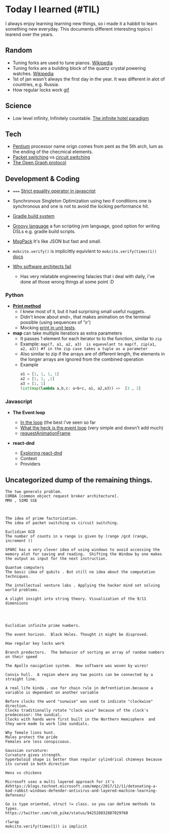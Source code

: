 # Today I learned (#TIL)
I always enjoy learning learning new things, so i made it a habbit to learn something new everyday. This documents different interesting topics i learend over the years.


## Random 
- Tuning forks are used to tune pianos. [Wikipedia](https://en.wikipedia.org/wiki/Tuning_fork#Uses)
- Tuning forks are a building block of the quartz crystal powering watches. [Wikipedia](https://en.wikipedia.org/wiki/Tuning_fork#Uses)
- 1st of jan wasn't always the first day in the year.  It was different in alot of countries, e.g. Russia.
- How regular locks work [gif](https://giphy.com/gifs/interesting-around-explain-OTnDHCCFNZHwc)

## Science
- Low level infinity, Infinitely countable. [The infinite hotel paradigm](https://www.youtube.com/watch?v=Uj3_KqkI9Zo)

## Tech
- [Pentium](https://en.wikipedia.org/wiki/Pentium) processor name orign comes from pent as the 5th arch, Ium as the ending of the checmical elements.
- [Packet switching](https://en.wikipedia.org/wiki/Packet_switching) vs [circuit switching](https://en.wikipedia.org/wiki/Circuit_switching)
- [The Open Graph protocol](https://ogp.me/)

## Development & Coding
- ```===``` [Strict equality operator in javascript](https://developer.mozilla.org/en-US/docs/Web/JavaScript/Reference/Operators/Comparison_Operators)
- Synchronous Singleton Optimization using two if conditions one is synchronous and one is not to avoid the locking performance hit.
- [Gradle build system](https://gradle.org/)
- [Groovy language](http://groovy-lang.org/) a fun scripting jvm language, good option for writing DSLs e.g. gradle build scripts.
- [MsgPack](https://msgpack.org/index.html) It's like JSON but fast and small.
- `mokcito.verify()` is implicittly equivlent to `mokcito.verify(times(1))` [docs](https://javadoc.io/static/org.mockito/mockito-core/3.3.3/org/mockito/Mockito.html#4)

- [Why software architects fail](https://youtu.be/AkYDsiRVqno)
  - Has very relatable engineering falacies that i deal with daily, i've done all those wrong things at some point :D

### Python 
- **[Print method](https://realpython.com/lessons/basic-usage-and-string-literals/)** 
  - I knew most of it, but it had surprising small useful nuggets.
  - Didn't know about end=, that makes animation on the terminal possible (using sequences of '\r')
  - Mocking [print in unit tests](https://realpython.com/lessons/mocking-print-unit-tests/).
- **map** can take multiple iteratiors as extra parameters
  -  It passes 1 element for each iterator to to the function, similar to `zip`
  -  Example: `map(f, a1, a2, a3)  is equevelant to map(f, zip(a1, a2, a3)) #f in the zip case takes a tuple as a parameter`
  -  Also similar to zip if the arrays are of different length, the elements in the longer arrays are ignored from the combined operation
  -  Example
     ```python
     a1 = [1, 1, 1, 1]
     a2 = [1, 1, ,1]
     a3 = [1, 1]
     list(map(lambda a,b,c: a+b+c, a1, a2,a3)) =>  [3 , 3]
     ```
  
### Javascript 
- **The Event loop**
  - [In the loop](https://www.youtube.com/watch?v=cCOL7MC4Pl0) (the best i've seen so far
  - [What the heck is the event loop](https://youtu.be/8aGhZQkoFbQ) (very simple and doesn't add much)
  - [requestAnimationFrame](https://developer.mozilla.org/en-US/docs/Web/API/window/requestAnimationFrame)
 
- **react-dnd**
  - [Exploring react-dnd](https://www.youtube.com/watch?v=NW8erkUgqus&t=4s)
  - Context
  - Providers

## Uncategorized dump of the remaining things.
```
The two generals problem. 
CORBA [common object request broker architecture].
MMX , SIMD SSE



The idea of prime factorization. 
The idea of packet switching vs circuit switching.

Euclidian GCD
The number of counts in a range is given by (range /gcd (range, increment ))

SPARC has a very clever idea of using windows to avoid accessing the memory alot for saving and reading.  Shifting the Window by one makes the output as input for the next instruction.

Quantum computers
The basic idea of qubits . But still no idea about the computation techniques.

The intellectual venture labs . Applying the hacker mind set solving world problems. 

A slight insight into string theory. Visualization of the 9/11 dimensions




Euclidian infinite prime numbers. 

The event horizon.  Black Holes. Thought it might be disproved.

How regular key locks work

Branch predectors.  The behavior of sorting an array of random numbers on their speed

The Apollo navigation system.  How software was woven by wires! 

Convix hull.  A region where any two points can be connected by a straight line.

A real life kinda . use for chain rule in defrentiation.because a variable is dependant on another variable

Before clocks the word "sunwise" was used to indicate "clockwise" direction.
Clocks traditionally rotate "clock wise" because of the clock's predecessor: the sundial.
Clocks with hands were first built in the Northern Hemisphere  and they were made to work like sundials.

Why female lions hunt.
Males protect the pride
Females are less conspicuous.

Gaussian curvature:
Curvature gives strength.
hyperboloid shape is better than regular cylindrical chimneys because its curved in both direction 

Hens vs chickens

Microsoft uses a multi layered approach for it's AVhttps://blogs.technet.microsoft.com/mmpc/2017/12/11/detonating-a-bad-rabbit-windows-defender-antivirus-and-layered-machine-learning-defenses/

Go is type oriented, struct != class. so you can define methods to types.
https://twitter.com/rob_pike/status/942528032887029760

rlwrap
mokcito.verify(times(1)) is implicit


```
